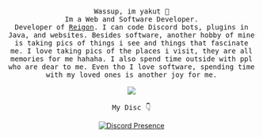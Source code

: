 <p align="center">
 <br><br>
  <samp>
    Wassup, im yakut 👋<br>
    Im a Web and Software Developer.<br>
    Developer of <a href="https://discord.gg/reigon" target="_blank">Reigon</a>. I can code Discord bots, plugins in Java, and websites. Besides software, another hobby of mine is taking pics of things i see and things that fascinate me. I love taking pics of the places i visit, they are all memories for me hahaha. I also spend time outside with ppl who are dear to me. Even tho I love software, spending time with my loved ones is another joy for me.<br>
    <br><img src="https://count.getloli.com/get/@yakut?theme=asoul">
    <br><br>My Disc 👇</a>
  </samp>
</p>
<p align="center">
  <a href="https://discord.com/users/243812922613039104" target="_blank"><img src="https://lanyard.cnrad.dev/api/243812922613039104?hideActivity=false" alt="Discord Presence" style="max-width: 100%;"></a>
</p>
